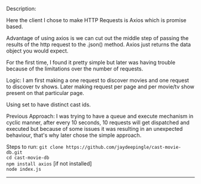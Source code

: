 Description:

Here the client I chose to make HTTP Requests is Axios which is promise based.

Advantage of using axios is we can cut out the middle step of passing the 
results of the http request to the .json() method. Axios just returns the data object you would expect.

For the first time, I found it pretty simple but later was having trouble because
of the limitations over the number of requests.

Logic:
I am first making a one request to discover movies and one request to discover tv shows.
Later making request per page and per movie/tv show present on that particular page.

Using set to have distinct cast ids.

Previous Approach: 
I was trying to have a queue and execute mechanism in cyclic manner, after every 10 seconds, 
10 requests will get dispatched and executed but because of some issues it was resulting in an unexpected
behaviour, that's why later chose the simple approach.

Steps to run:
```git clone https://github.com/jaydeepingle/cast-movie-db.git``` <br />
```cd cast-movie-db``` <br />
```npm install axios``` [if not installed] <br />
```node index.js```

----------------------------------------------------------------------------------------